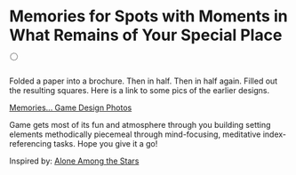 # Memories for Spots with Moments in What Remains of Your Special Place ◌

Folded a paper into a brochure. Then in half. Then in half again. Filled out the resulting squares. Here is a link to some pics of the earlier designs.

[Memories... Game Design Photos](https://drive.google.com/open?id=1QjqlMCAISlgoc6y91zoIzDV0NxtlEyx1)

Game gets most of its fun and atmosphere through you building setting elements methodically piecemeal through mind-focusing, meditative index-referencing tasks. Hope you give it a go!

Inspired by: [Alone Among the Stars](https://noroadhome.itch.io/alone-among-the-stars)
